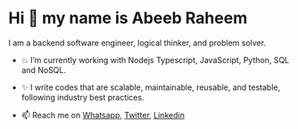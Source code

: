 # Hi 👋 my name is Abeeb Raheem

I am a backend software engineer, logical thinker, and problem solver.

- 💥 I’m currently working with Nodejs Typescript, JavaScript, Python, SQL and NoSQL.

- ✨ I write codes that are scalable, maintainable, reusable, and testable, following industry best practices.
- 📫 Reach me on [Whatsapp](+2348109211864), [Twitter](https://twitter.com/belovetech), [Linkedin](https://www.linkedin.com/in/belovetech0211/)

<!---
belovetech/belovetech is a ✨ special ✨ repository because its `README.md` (this file) appears on your GitHub profile.
You can click the Preview link to take a look at your changes.
--->
